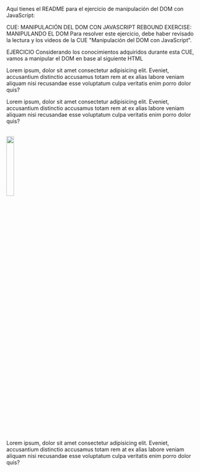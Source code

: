 
Aquí tienes el README para el ejercicio de manipulación del DOM con JavaScript:

CUE: MANIPULACIÓN DEL DOM CON JAVASCRIPT
REBOUND EXERCISE: MANIPULANDO EL DOM
Para resolver este ejercicio, debe haber revisado la lectura y los videos de la CUE "Manipulación del DOM con JavaScript".

EJERCICIO
Considerando los conocimientos adquiridos durante esta CUE, vamos a manipular el DOM en base al siguiente HTML

<!DOCTYPE html>
<html lang="es">
<head>
    <meta charset="UTF-8">
    <meta name="viewport" content="width=device-width, initial-scale=1.0">
    <title>Interacciones con el DOM</title>
    <link rel="stylesheet" href="assets/css/estilos.css">
</head>
<body>
    <div class="caja1 container">
        <div id="text1">
            <p>Lorem ipsum, dolor sit amet consectetur adipisicing elit. Eveniet, accusantium distinctio accusamus totam rem at ex alias labore veniam aliquam nisi recusandae esse voluptatum culpa veritatis enim porro dolor quis?</p>
        </div>
        <div id="text2">
            <p>Lorem ipsum, dolor sit amet consectetur adipisicing elit. Eveniet, accusantium distinctio accusamus totam rem at ex alias labore veniam aliquam nisi recusandae esse voluptatum culpa veritatis enim porro dolor quis?</p>
        </div>
        <br>
    </div>
    <div id="caja2">
        <img src="https://upload.wikimedia.org/wikipedia/commons/thumb/6/65/Pac-Man_Cutscene.svg/800px-Pac-Man_Cutscene.svg.png" id="img" width="20%" alt="">
    </div>
    <div id="caja3">
        <p>Lorem ipsum, dolor sit amet consectetur adipisicing elit. Eveniet, accusantium distinctio accusamus totam rem at ex alias labore veniam aliquam nisi recusandae esse voluptatum culpa veritatis enim porro dolor quis?</p>
    </div>
    <script src="assets/js/script.js"></script>
</body>
</html>

